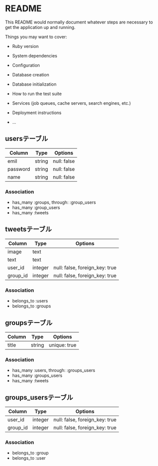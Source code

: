 # README

This README would normally document whatever steps are necessary to get the
application up and running.

Things you may want to cover:

* Ruby version

* System dependencies

* Configuration

* Database creation

* Database initialization

* How to run the test suite

* Services (job queues, cache servers, search engines, etc.)

* Deployment instructions

* ...

## usersテーブル

|Column|Type|Options|
|------|----|-------|
|emil|string|null: false|
|password|string|null: false|
|name|string|null: false|
### Association
- has_many :groups, through: :group_users
- has_many :group_users
- has_many :tweets


## tweetsテーブル

|Column|Type|Options|
|------|----|-------|
|image|text||
|text|text||
|user_id|integer|null: false, foreign_key: true|
|group_id|integer|null: false, foreign_key: true|
### Association
- belongs_to :users
- belongs_to :groups


## groupsテーブル

|Column|Type|Options|
|------|----|-------|
|title|string|unique: true|
### Association
- has_many :users, through: :groups_users
- has_many :groups_users
- has_many :tweets

## groups_usersテーブル

|Column|Type|Options|
|------|----|-------|
|user_id|integer|null: false, foreign_key: true|
|group_id|integer|null: false, foreign_key: true|

### Association
- belongs_to :group
- belongs_to :user